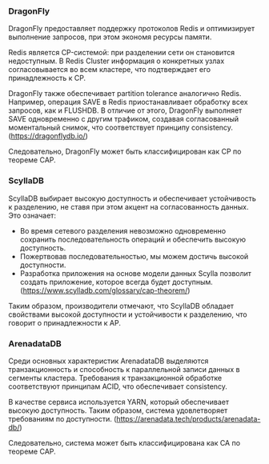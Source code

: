 ### DragonFly

DragonFly предоставляет поддержку протоколов Redis и оптимизирует выполнение запросов, при этом экономя ресурсы памяти.

Redis является CP-системой: при разделении сети он становится недоступным. В Redis Cluster информация о конкретных узлах согласовывается во всем кластере, что подтверждает его принадлежность к CP.

DragonFly также обеспечивает partition tolerance аналогично Redis. Например, операция SAVE в Redis приостанавливает обработку всех запросов, как и FLUSHDB. В отличие от этого, DragonFly выполняет SAVE одновременно с другим трафиком, создавая согласованный моментальный снимок, что соответствует принципу consistency. 
(https://dragonflydb.io/)

Следовательно, DragonFly может быть классифицирован как CP по теореме CAP.


### ScyllaDB

ScyllaDB выбирает высокую доступность и обеспечивает устойчивость к разделению, не ставя при этом акцент на согласованность данных. Это означает:

- Во время сетевого разделения невозможно одновременно сохранить последовательность операций и обеспечить высокую доступность.
- Пожертвовав последовательностью, мы можем достичь высокой доступности.
- Разработка приложения на основе модели данных Scylla позволит создать приложение, которое всегда будет доступным.
(https://www.scylladb.com/glossary/cap-theorem/)

Таким образом, производители отмечают, что ScyllaDB обладает свойствами высокой доступности и устойчивости к разделению, что говорит о принадлежности к AP.



### ArenadataDB

Среди основных характеристик ArenadataDB выделяются транзакционность и способность к параллельной записи данных в сегменты кластера. Требования к транзакционной обработке соответствуют принципам ACID, что обеспечивает consistency.

В качестве сервиса используется YARN, который обеспечивает высокую доступность. Таким образом, система удовлетворяет требованиям по доступности.
(https://arenadata.tech/products/arenadata-db/)

Следовательно, система может быть классифицирована как CA по теореме CAP.

